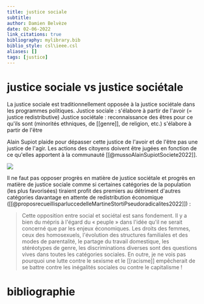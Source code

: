 ```yaml
---
title: justice sociale
subtitle:
author: Damien Belvèze
date: 02-06-2022
link_citations: true
bibliography: mylibrary.bib
biblio_style: csl\ieee.csl
aliases: []
tags: [justice]
---
```


# justice sociale vs justice sociétale

La justice sociale est traditionnellement opposée à la justice sociétale dans les programmes politiques. 
Justice sociale : s'élabore à partir de l'avoir (= justice redistributive)
Justice sociétale : reconnaissance des êtres pour ce qu'ils sont (minorités ethniques, de [[genre]], de religion, etc.) s'élabore à partir de l'être

Alain Supiot plaide pour dépasser cette justice de l'avoir et de l'être pas une justice de l'agir. Les actions des citoyens doivent être jugées en fonction de ce qu'elles apportent à la communauté [[@mussoAlainSupiotSociete2022]].

![](justice_sociale.jpg)

Il ne faut pas opposer progrès en matière de justice sociétale et progrès en matière de justice sociale comme si certaines catégories de la population (les plus favorisées) tiraient profit des premiers au détriment d'autres catégories davantage en attente de redistribution économique ([[@proposrecueillisparluccedelleMartineStortiPseudoradicalites2022]]) : 

> Cette opposition entre social et sociétal est sans fondement. Il y a bien du mépris à l'égard du « peuple » dans l'idée qu'il ne serait concerné que par les enjeux économiques. Les droits des femmes, ceux des homosexuels, l'évolution des structures familiales et des modes de parentalité, le partage du travail domestique, les stéréotypes de genre, les discriminations diverses sont des questions vives dans toutes les catégories sociales. En outre, je ne vois pas pourquoi une lutte contre le sexisme et le [[racisme]] empêcherait de se battre contre les inégalités sociales ou contre le capitalisme !







# bibliographie

